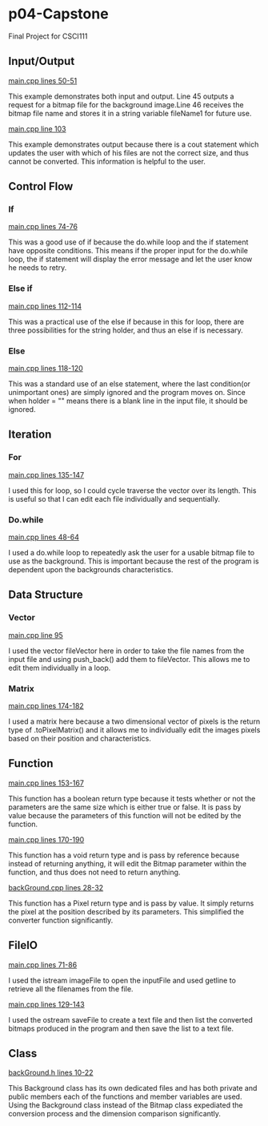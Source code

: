 # p04-Capstone
Final Project for CSCI111

## Input/Output
[main.cpp lines 50-51](main.cpp#L50)

This example demonstrates both input and output. Line 45 outputs a request for a bitmap file for the background image.Line 46 receives the bitmap file name and stores it in a string variable fileName1 for future use.

[main.cpp line 103](/main.cpp#L103)

This example demonstrates output because there is a cout statement which updates the user with which of his files are not the correct size, and thus cannot be converted. This information is helpful to the user.

## Control Flow

### If
[main.cpp lines 74-76](/main.cpp#L74)

This was a good use of if because the do.while loop and the if statement have opposite conditions. This means if the proper input for the do.while loop, the if statement will display the error message and let the user know he needs to retry.

### Else if 

[main.cpp lines 112-114](/main.cpp#L112)

This was a practical use of the else if because in this for loop, there are three possibilities for the string holder, and thus an else if is necessary. 

### Else

[main.cpp lines 118-120](/main.cpp#L118)

This was a standard use of an else statement, where the last condition(or unimportant ones) are simply ignored and the program moves on. Since when holder = "" means there is a blank line in the input file, it should be ignored.

## Iteration

### For

[main.cpp lines 135-147](/main.cpp#L135)

I used this for loop, so I could cycle traverse the vector<string> over its length. This is useful so that I can edit each file individually and sequentially. 

### Do.while

[main.cpp lines 48-64](/main.cpp#L48)

I used a do.while loop to repeatedly ask the user for a usable bitmap file to use as the background. This is important because the rest of the program is dependent upon the backgrounds characteristics. 

## Data Structure

### Vector
[main.cpp line 95](/main.cpp#L95)

I used the vector <string> fileVector here in order to take the file names from the input file and using push_back() add them to fileVector. This allows me to edit them individually in a loop.


### Matrix 

[main.cpp lines 174-182](/main.cpp#L174)

I used a matrix here because a two dimensional vector of pixels is the return type of .toPixelMatrix() and it allows me to individually edit the images pixels based on their position and characteristics.

## Function

[main.cpp lines 153-167](/main.cpp#L153)

This function has a boolean return type because it tests whether or not the parameters are the same size which is either true or false. It is pass by value because the parameters of this function will not be edited by the function.

[main.cpp lines 170-190](/main.cpp#L170)

This function has a void return type and is pass by reference because instead of returning anything, it will edit the Bitmap parameter within the function, and thus does not need to return anything. 

[backGround.cpp lines 28-32](/backGround.cpp#L28)

This function has a Pixel return type and is pass by value. It simply returns the pixel at the position described by its parameters. This simplified the converter function significantly. 


## FileIO

[main.cpp lines 71-86](/main.cpp#L71)

I used the istream imageFile to open the inputFile and used getline to retrieve all the filenames from the file. 

[main.cpp lines 129-143](/main.cpp#L129)

I used the ostream saveFile to create a text file and then list the converted bitmaps produced in the program and then save the list to a text file.


## Class

[backGround.h lines 10-22](/backGround.h#L10)

This Background class has its own dedicated files and has both private and public members each of the functions and member variables are used. Using the Background class instead of the Bitmap class expediated the conversion process and the dimension comparison significantly. 


